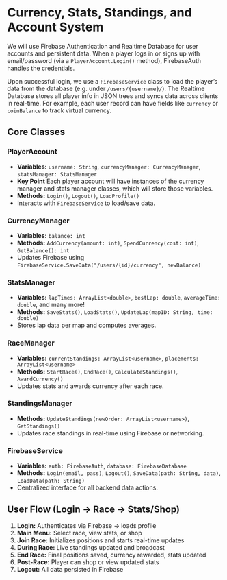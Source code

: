 # Currency, Stats, Standings, and Account System

We will use Firebase Authentication and Realtime Database for user accounts and persistent data. When a player logs in or signs up with email/password (via a `PlayerAccount.Login()` method), FirebaseAuth handles the credentials. 

Upon successful login, we use a `FirebaseService` class to load the player’s data from the database (e.g. under `/users/{username}/`). The Realtime Database stores all player info in JSON trees and syncs data across clients in real-time. For example, each user record can have fields like `currency` or `coinBalance` to track virtual currency.

## Core Classes

### PlayerAccount
- **Variables:** `username: String`, `currencyManager: CurrencyManager`, `statsManager: StatsManager`
- **Key Point** Each player account will have instances of the currency manager and stats manager classes, which will store those variables.
- **Methods:** `Login()`, `Logout()`, `LoadProfile()`
- Interacts with `FirebaseService` to load/save data.

### CurrencyManager
- **Variables:** `balance: int`
- **Methods:** `AddCurrency(amount: int)`, `SpendCurrency(cost: int)`, `GetBalance(): int`
- Updates Firebase using `FirebaseService.SaveData("/users/{id}/currency", newBalance)`

### StatsManager
- **Variables:** `lapTimes: ArrayList<double>`, `bestLap: double`, `averageTime: double`, and many more!
- **Methods:** `SaveStats()`, `LoadStats()`, `UpdateLap(mapID: String, time: double)`
- Stores lap data per map and computes averages.

### RaceManager
- **Variables:** `currentStandings: ArrayList<username>`, `placements: ArrayList<username>`
- **Methods:** `StartRace()`, `EndRace()`, `CalculateStandings()`, `AwardCurrency()`
- Updates stats and awards currency after each race.

### StandingsManager
- **Methods:** `UpdateStandings(newOrder: ArrayList<username>)`, `GetStandings()`
- Updates race standings in real-time using Firebase or networking.

### FirebaseService
- **Variables:** `auth: FirebaseAuth`, `database: FirebaseDatabase`
- **Methods:** `Login(email, pass)`, `Logout()`, `SaveData(path: String, data)`, `LoadData(path: String)`
- Centralized interface for all backend data actions.

## User Flow (Login → Race → Stats/Shop)
1. **Login:** Authenticates via Firebase → loads profile
2. **Main Menu:** Select race, view stats, or shop
3. **Join Race:** Initializes positions and starts real-time updates
4. **During Race:** Live standings updated and broadcast
5. **End Race:** Final positions saved, currency rewarded, stats updated
6. **Post-Race:** Player can shop or view updated stats
7. **Logout:** All data persisted in Firebase